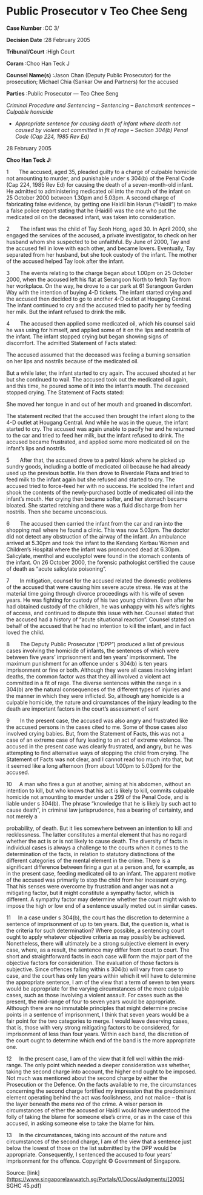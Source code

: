 # Public Prosecutor v Teo Chee Seng 



**Case Number** :CC 3/ 

**Decision Date** :28 February 2005 

**Tribunal/Court** :High Court 

**Coram** :Choo Han Teck J 

**Counsel Name(s)** :Jason Chan (Deputy Public Prosecutor) for the prosecution; Michael Chia (Sankar Ow and Partners) for the accused 

**Parties** :Public Prosecutor — Teo Chee Seng 

_Criminal Procedure and Sentencing_ – _Sentencing_ – _Benchmark sentences_ – _Culpable homicide_ 

- _Appropriate sentence for causing death of infant where death not caused by violent act committed in fit of rage_ – _Section 304(b) Penal Code (Cap 224, 1985 Rev Ed)_ 

28 February 2005 

**Choo Han Teck J:** 

1       The accused, aged 35, pleaded guilty to a charge of culpable homicide not amounting to murder, and punishable under s 304(b) of the Penal Code (Cap 224, 1985 Rev Ed) for causing the death of a seven-month-old infant. He admitted to administering medicated oil into the mouth of the infant on 25 October 2000 between 1.30pm and 5.03pm. A second charge of fabricating false evidence, by getting one Haidil bin Harun (“Haidil”) to make a false police report stating that he (Haidil) was the one who put the medicated oil on the deceased infant, was taken into consideration. 

2       The infant was the child of Tay Seoh Hong, aged 30. In April 2000, she engaged the services of the accused, a private investigator, to check on her husband whom she suspected to be unfaithful. By June of 2000, Tay and the accused fell in love with each other, and became lovers. Eventually, Tay separated from her husband, but she took custody of the infant. The mother of the accused helped Tay look after the infant. 

3       The events relating to the charge began about 1.00pm on 25 October 2000, when the accused left his flat at Serangoon North to fetch Tay from her workplace. On the way, he drove to a car park at 61 Serangoon Garden Way with the intention of buying 4-D tickets. The infant started crying and the accused then decided to go to another 4-D outlet at Hougang Central. The infant continued to cry and the accused tried to pacify her by feeding her milk. But the infant refused to drink the milk. 

4       The accused then applied some medicated oil, which his counsel said he was using for himself, and applied some of it on the lips and nostrils of the infant. The infant stopped crying but began showing signs of discomfort. The admitted Statement of Facts stated: 

 The accused assumed that the deceased was feeling a burning sensation on her lips and nostrils because of the medicated oil. 

But a while later, the infant started to cry again. The accused shouted at her but she continued to wail. The accused took out the medicated oil again, and this time, he poured some of it into the infant’s mouth. The deceased stopped crying. The Statement of Facts stated: 

 She moved her tongue in and out of her mouth and groaned in discomfort. 


The statement recited that the accused then brought the infant along to the 4-D outlet at Hougang Central. And while he was in the queue, the infant started to cry. The accused was again unable to pacify her and he returned to the car and tried to feed her milk, but the infant refused to drink. The accused became frustrated, and applied some more medicated oil on the infant’s lips and nostrils. 

5       After that, the accused drove to a petrol kiosk where he picked up sundry goods, including a bottle of medicated oil because he had already used up the previous bottle. He then drove to Riverdale Plaza and tried to feed milk to the infant again but she refused and started to cry. The accused tried to force-feed her with no success. He scolded the infant and shook the contents of the newly-purchased bottle of medicated oil into the infant’s mouth. Her crying then became softer, and her stomach became bloated. She started retching and there was a fluid discharge from her nostrils. Then she became unconscious. 

6       The accused then carried the infant from the car and ran into the shopping mall where he found a clinic. This was now 5.03pm. The doctor did not detect any obstruction of the airway of the infant. An ambulance arrived at 5.30pm and took the infant to the Kendang Kerbau Women and Children’s Hospital where the infant was pronounced dead at 6.30pm. Salicylate, menthol and eucolyptol were found in the stomach contents of the infant. On 26 October 2000, the forensic pathologist certified the cause of death as “acute salicylate poisoning”. 

7       In mitigation, counsel for the accused related the domestic problems of the accused that were causing him severe acute stress. He was at the material time going through divorce proceedings with his wife of seven years. He was fighting for custody of his two young children. Even after he had obtained custody of the children, he was unhappy with his wife’s rights of access, and continued to dispute this issue with her. Counsel stated that the accused had a history of “acute situational reaction”. Counsel stated on behalf of the accused that he had no intention to kill the infant, and in fact loved the child. 

8       The Deputy Public Prosecutor (“DPP”) produced a list of previous cases involving the homicide of infants, the sentences of which were between five years’ imprisonment and ten years’ imprisonment. The maximum punishment for an offence under s 304(b) is ten years imprisonment or fine or both. Although they were all cases involving infant deaths, the common factor was that they all involved a violent act committed in a fit of rage. The diverse sentences within the range in s 304(b) are the natural consequences of the different types of injuries and the manner in which they were inflicted. So, although any homicide is a culpable homicide, the nature and circumstances of the injury leading to the death are important factors in the court’s assessment of sent 

9       In the present case, the accused was also angry and frustrated like the accused persons in the cases cited to me. Some of those cases also involved crying babies. But, from the Statement of Facts, this was not a case of an extreme case of fury leading to an act of extreme violence. The accused in the present case was clearly frustrated, and angry, but he was attempting to find alternative ways of stopping the child from crying. The Statement of Facts was not clear, and I cannot read too much into that, but it seemed like a long afternoon (from about 1.00pm to 5.03pm) for the accused. 

10     A man who fires a gun at another, aiming at his abdomen, without an intention to kill, but who knows that his act is likely to kill, commits culpable homicide not amounting to murder under s 299 of the Penal Code, and is liable under s 304(b). The phrase “knowledge that he is likely by such act to cause death”, in criminal law jurisprudence, has a bearing of certainty, and not merely a 


probability, of death. But it lies somewhere between an intention to kill and recklessness. The latter constitutes a mental element that has no regard whether the act is or is not likely to cause death. The diversity of facts in individual cases is always a challenge to the courts when it comes to the determination of the facts, in relation to statutory distinctions of the different categories of the mental element in the crime. There is a significant difference between firing a gun at a person and, for example, as in the present case, feeding medicated oil to an infant. The apparent motive of the accused was primarily to stop the child from her incessant crying. That his senses were overcome by frustration and anger was not a mitigating factor, but it might constitute a sympathy factor, which is different. A sympathy factor may determine whether the court might wish to impose the high or low end of a sentence usually meted out in similar cases. 

11     In a case under s 304(b), the court has the discretion to determine a sentence of imprisonment of up to ten years. But, the question is, what is the criteria for such determination? Where possible, a sentencing court ought to apply whatever objective criteria as may possibly be achieved. Nonetheless, there will ultimately be a strong subjective element in every case, where, as a result, the sentence may differ from court to court. The short and straightforward facts in each case will form the major part of the objective factors for consideration. The evaluation of those factors is subjective. Since offences falling within s 304(b) will vary from case to case, and the court has only ten years within which it will have to determine the appropriate sentence, I am of the view that a term of seven to ten years would be appropriate for the varying circumstances of the more culpable cases, such as those involving a violent assault. For cases such as the present, the mid-range of four to seven years would be appropriate. Although there are no immutable principles that might determine precise points in a sentence of imprisonment, I think that seven years would be a fair point for the two categories to merge. I would leave deserving cases, that is, those with very strong mitigating factors to be considered, for imprisonment of less than four years. Within each band, the discretion of the court ought to determine which end of the band is the more appropriate one. 

12     In the present case, I am of the view that it fell well within the mid-range. The only point which needed a deeper consideration was whether, taking the second charge into account, the higher end ought to be imposed. Not much was mentioned about the second charge by either the Prosecution or the Defence. On the facts available to me, the circumstances concerning the second charge fortified my impression that the predominant element operating behind the act was foolishness, and not malice – that is the layer beneath the _mens rea_ of the crime. A wiser person in circumstances of either the accused or Haidil would have understood the folly of taking the blame for someone else’s crime, or as in the case of this accused, in asking someone else to take the blame for him. 

13     In the circumstances, taking into account of the nature and circumstances of the second charge, I am of the view that a sentence just below the lowest of those on the list submitted by the DPP would be appropriate. Consequently, I sentenced the accused to four years’ imprisonment for the offence. Copyright © Government of Singapore. 


Source: [link](https://www.singaporelawwatch.sg/Portals/0/Docs/Judgments/[2005] SGHC 45.pdf)
